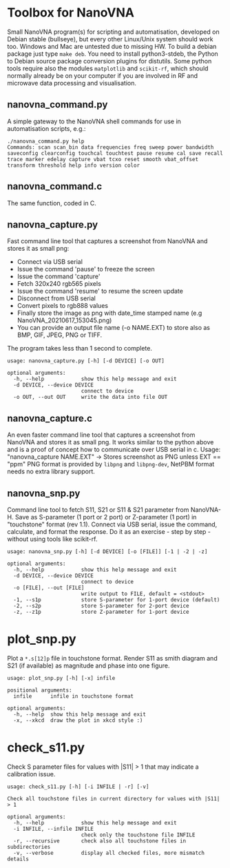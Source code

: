 # Toolbox for NanoVNA

Small NanoVNA program(s) for scripting and automatisation, developed on Debian stable (bullseye),
but every other Linux/Unix system should work too. Windows and Mac are untested due to missing HW.
To build a debian package just type `make deb`. You need to install python3-stdeb,
the Python to Debian source package conversion plugins for distutils.
Some python tools require also the modules `matplotlib` and `scikit-rf`,
which should normally already be on your computer if you are involved
in RF and microwave data processing and visualisation.

## nanovna_command.py

A simple gateway to the NanoVNA shell commands for use in automatisation scripts, e.g.:

    ./nanovna_command.py help
    Commands: scan scan_bin data frequencies freq sweep power bandwidth saveconfig clearconfig touchcal touchtest pause resume cal save recall trace marker edelay capture vbat tcxo reset smooth vbat_offset transform threshold help info version color

## nanovna_command.c

The same function, coded in C.

## nanovna_capture.py

Fast command line tool that captures a screenshot from NanoVNA and stores it as small png:
- Connect via USB serial
- Issue the command 'pause' to freeze the screen
- Issue the command 'capture'
- Fetch 320x240 rgb565 pixels
- Issue the command 'resume' to resume the screen update
- Disconnect from USB serial
- Convert pixels to rgb888 values
- Finally store the image as png with date_time stamped name (e.g NanoVNA_20210617_153045.png)
- You can provide an output file name (-o NAME.EXT) to store also as BMP, GIF, JPEG, PNG or TIFF.

The program takes less than 1 second to complete.

```
usage: nanovna_capture.py [-h] [-d DEVICE] [-o OUT]

optional arguments:
  -h, --help            show this help message and exit
  -d DEVICE, --device DEVICE
                        connect to device
  -o OUT, --out OUT     write the data into file OUT
```

## nanovna_capture.c

An even faster command line tool that captures a screenshot from NanoVNA and stores it as small png.
It works similar to the python above and is a proof of concept how to communicate over USB serial in c.
Usage: "nanovna_capture NAME.EXT" -> Stores screenshot as PNG unless EXT == "ppm"
PNG format is provided by `libpng` and `libpng-dev`, NetPBM format needs no extra library support.

## nanovna_snp.py

Command line tool to fetch S11, S21 or S11 & S21 parameter from NanoVNA-H.
Save as S-parameter (1 port or 2 port) or Z-parameter (1 port) in "touchstone" format (rev 1.1).
Connect via USB serial, issue the command, calculate, and format the response.
Do it as an exercise - step by step - without using tools like scikit-rf.

```
usage: nanovna_snp.py [-h] [-d DEVICE] [-o [FILE]] [-1 | -2 | -z]

optional arguments:
  -h, --help            show this help message and exit
  -d DEVICE, --device DEVICE
                        connect to device
  -o [FILE], --out [FILE]
                        write output to FILE, default = <stdout>
  -1, --s1p             store S-parameter for 1-port device (default)
  -2, --s2p             store S-parameter for 2-port device
  -z, --z1p             store Z-parameter for 1-port device
```

# plot_snp.py

Plot a `*.s[12]p` file in touchstone format. Render S11 as smith diagram and S21 (if available) as magnitude and phase into one figure.

```
usage: plot_snp.py [-h] [-x] infile

positional arguments:
  infile      infile in touchstone format

optional arguments:
  -h, --help  show this help message and exit
  -x, --xkcd  draw the plot in xkcd style :)
```

# check_s11.py

Check S parameter files for values with |S11| > 1 that may indicate a calibration issue.

```
usage: check_s11.py [-h] [-i INFILE | -r] [-v]

Check all touchstone files in current directory for values with |S11| > 1

optional arguments:
  -h, --help            show this help message and exit
  -i INFILE, --infile INFILE
                        check only the touchstone file INFILE
  -r, --recursive       check also all touchstone files in subdirectories
  -v, --verbose         display all checked files, more mismatch details

```
